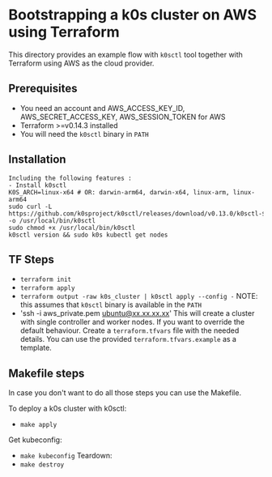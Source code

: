 # Bootstrapping a k0s cluster on AWS using Terraform

This directory provides an example flow with `k0sctl` tool together with Terraform using AWS as the cloud provider.

## Prerequisites
- You need an account and AWS_ACCESS_KEY_ID, AWS_SECRET_ACCESS_KEY, AWS_SESSION_TOKEN for AWS
- Terraform >=v0.14.3 installed
- You will need the `k0sctl` binary in `PATH` 

## Installation



    
    Including the following features :
    - Install k0sctl
    K0S_ARCH=linux-x64 # OR: darwin-arm64, darwin-x64, linux-arm, linux-arm64
    sudo curl -L https://github.com/k0sproject/k0sctl/releases/download/v0.13.0/k0sctl-$K0S_ARCH -o /usr/local/bin/k0sctl
    sudo chmod +x /usr/local/bin/k0sctl
    k0sctl version && sudo k0s kubectl get nodes

## TF Steps
- `terraform init`
- `terraform apply`
- `terraform output -raw k0s_cluster | k0sctl apply --config -` NOTE: this assumes that `k0sctl` binary is available in the `PATH`
- 'ssh -i aws_private.pem ubuntu@xx.xx.xx.xx'
This will create a cluster with single controller and worker nodes. 
If you want to override the default behaviour. Create a `terraform.tfvars` file with the needed details. You can use the provided `terraform.tfvars.example` as a template.


## Makefile steps

In case you don't want to do all those steps you can use the Makefile. 

To deploy a k0s cluster with k0sctl:
- `make apply` 

Get kubeconfig:
- `make kubeconfig`
Teardown:
- `make destroy`
